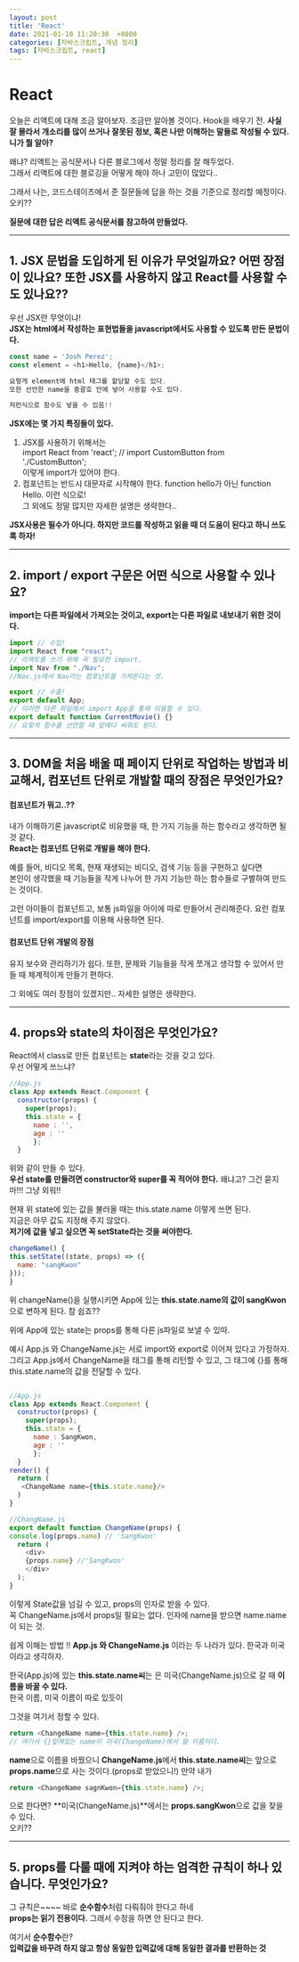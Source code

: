 ```yaml
---
layout: post
title: 'React'
date: 2021-01-10 11:20:30  +0800
categories: [자바스크립트, 개념 정리]
tags: [자바스크립트, react]
---
```


# **React**

오늘은 리액트에 대해 조금 알아보자. 조금만 알아볼 것이다. Hook을 배우기 전.
**사실 잘 몰라서 개소리를 많이 쓰거나 잘못된 정보, 혹은 나만 이해하는 말들로 작성될 수 있다.**  
**니가 뭘 알아?**

왜냐? 리액트는 공식문서나 다른 블로그에서 정말 정리를 잘 해두었다.  
그래서 리액트에 대한 블로깅을 어떻게 해야 하나 고민이 많았다..

그래서 나는, 코드스테이츠에서 준 질문들에 답을 하는 것을 기준으로 정리할 예정이다.  
오키??

**질문에 대한 답은 리액트 공식문서를 참고하여 만들었다.**

---

## 1. **JSX 문법을 도입하게 된 이유가 무엇일까요? 어떤 장점이 있나요? 또한 JSX를 사용하지 않고 React를 사용할 수도 있나요??**

우선 JSX란 무엇이냐!  
**JSX는 html에서 작성하는 표현법들을 javascript에서도 사용할 수 있도록 만든 문법이다.**

```js
const name = 'Josh Perez';
const element = <h1>Hello, {name}</h1>;

요렇게 element에 html 태그를 할당할 수도 있다.
또한 선언한 name을 중괄호 안에 넣어 사용할 수도 있다.

저런식으로 함수도 넣을 수 있음!!
```

**JSX에는 몇 가지 특징들이 있다.**

1. JSX를 사용하기 위해서는  
   import React from 'react'; // import CustomButton from './CustomButton';  
   이렇게 import가 있어야 한다.
2. 컴포넌트는 반드시 대문자로 시작해야 한다. function hello가 아닌 function Hello. 이런 식으로!  
   그 외에도 정말 많지만 자세한 설명은 생략한다..

**JSX사용은 필수가 아니다. 하지만 코드를 작성하고 읽을 때 더 도움이 된다고 하니 쓰도록 하자!**

---

## 2. **import / export 구문은 어떤 식으로 사용할 수 있나요?**

**import는 다른 파일에서 가져오는 것이고, export는 다른 파일로 내보내기 위한 것이다.**

```js
import // 수입!
import React from "react";
// 리액트를 쓰기 위해 꼭 필요한 import.
import Nav from "./Nav";
//Nav.js에서 Nav라는 컴포넌트를 가져온다는 것.

export // 수출!
export default App;
// 이러면 다른 파일에서 import App을 통해 이용할 수 있다.
export default function CurrentMovie() {}
// 요렇게 함수를 선언할 때 앞에다 써줘도 된다.
```

---

## 3. **DOM을 처음 배울 때 페이지 단위로 작업하는 방법과 비교해서, 컴포넌트 단위로 개발할 때의 장점은 무엇인가요?**

#### **컴포넌트가 뭐고..??**

내가 이해하기론 javascript로 비유했을 때, 한 가지 기능을 하는 함수라고 생각하면 될 것 같다.  
**React는 컴포넌트 단위로 개발을 해야 한다.**

예를 들어, 비디오 목록, 현재 재생되는 비디오, 검색 기능 등을 구현하고 싶다면  
본인이 생각했을 때 기능들을 작게 나누어 한 가지 기능만 하는 함수들로 구별하여 만드는 것이다.

고런 아이들이 컴포넌트고, 보통 js파일을 아이에 따로 만들어서 관리해준다.
요런 컴포넌트를 import/export를 이용해 사용하면 된다.

#### **컴포넌트 단위 개발의 장점**

유지 보수와 관리하기가 쉽다.
또한, 문제와 기능들을 작게 쪼개고 생각할 수 있어서 만들 때 체계적이게 만들기 편하다.

그 외에도 여러 장점이 있겠지만.. 자세한 설명은 생략한다.

---

## 4. **props와 state의 차이점은 무엇인가요?**

React에서 class로 만든 컴포넌트는 **state**라는 것을 갖고 있다.  
우선 어떻게 쓰느냐?

```js
//App.js
class App extends React.Component {
  constructor(props) {
    super(props);
    this.state = {
      name : '',
      age : ''
      };
  }
```

위와 같이 만들 수 있다.  
**우선 state를 만들려면 constructor와 super를 꼭 적어야 한다.**
왜냐고? 그건 묻지마!!! 그냥 외워!!

현재 위 state에 있는 값을 불러올 때는 this.state.name 이렇게 쓰면 된다.  
지금은 아무 값도 지정해 주지 않았다.  
**저기에 값을 넣고 싶으면 꼭 setState라는 것을 써야한다.**

```js
changeName() {
this.setState((state, props) => ({
  name: "sangKwon"
}));
}
```

위 changeName()을 실행시키면 App에 있는 **this.state.name의 값이 sangKwon**으로 변하게 된다.
참 쉽죠??

위에 App에 있는 state는 props를 통해 다른 js파일로 보낼 수 있따.

예시
App.js 와 ChangeName.js는 서로 import와 export로 이어져 있다고 가정하자.  
그리고 App.js에서 ChangeName을 태그를 통해 리턴할 수 있고, 그 태그에 {}를 통해 this.state.name의 값을 전달할 수 있다.

```js

//App.js
class App extends React.Component {
  constructor(props) {
    super(props);
    this.state = {
      name : SangKwon,
      age : ''
      };
  }
render() {
  return (
   <ChangeName name={this.state.name}/>
  )
}

//ChangName.js
export default function ChangeName(props) {
console.log(props.name) // 'SangKwon'
  return (
    <div>
    {props.name} //'SangKwon'
    </div>
  );
}

```

이렇게 State값을 넘길 수 있고, props의 인자로 받을 수 있다.  
꼭 ChangeName.js에서 props일 필요는 없다. 인자에 name을 받으면 name.name이 되는 것.

쉽게 이해는 방법 !!
**App.js 와 ChangeName.js** 이라는 두 나라가 있다. 한국과 미국이라고 생각하자.

한국(App.js)에 있는 **this.state.name씨**는 은 미국(ChangeName.js)으로 갈 때 **이름을 바꿀 수 있다.**  
한국 이름, 미국 이름이 따로 있듯이

그것을 여기서 정할 수 있다.

```js
return <ChangeName name={this.state.name} />;
// 여기서 {}앞에있는 name이 미국(ChangeName)에서 쓸 이름이다.
```

**name**으로 이름을 바꿨으니 **ChangeName.js**에서 **this.state.name씨**는 앞으로 **props.name**으로 사는 것이다.(props로 받았으니!)
만약 내가

```js
return <ChangeName sagnKwon={this.state.name} />;
```

으로 한다면? **미국(ChangeName.js)**에서는 **props.sangKwon**으로 값을 찾을 수 있다.  
오키??

---

## 5. **props를 다룰 때에 지켜야 하는 엄격한 규칙이 하나 있습니다. 무엇인가요?**

그 규칙은~~~~ 바로 **순수함수**처럼 다뤄줘야 한다고 하네  
**props는 읽기 전용이다.** 그래서 수정을 하면 안 된다고 한다.

여기서 **순수함수**란?  
**입력값을 바꾸려 하지 않고 항상 동일한 입력값에 대해 동일한 결과를 반환하는 것**
